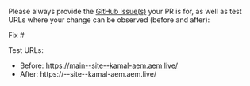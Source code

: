 Please always provide the [GitHub issue(s)](../issues) your PR is for, as well as test URLs where your change can be observed (before and after):

Fix #<gh-issue-id>

Test URLs:
- Before: https://main--site--kamal-aem.aem.live/
- After: https://<branch>--site--kamal-aem.aem.live/
